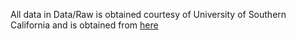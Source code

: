 All data in Data/Raw is obtained courtesy of University of Southern California and is obtained from [here](https://people.math.sc.edu/Burkardt/data/bmp/bmp.html)